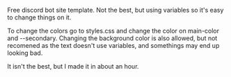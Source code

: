 Free discord bot site template. Not the best, but using variables so it's easy to change things on it. 

To change the colors go to styles.css and change the color on main-color and --secondary. Changing the background color is also allowed, but not recomened as the text doesn't use variables, and somethings may end up looking bad.


It isn't the best, but I made it in about an hour. 
